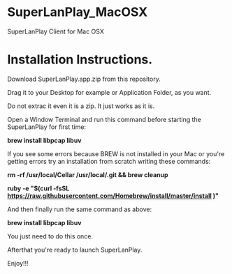 # SuperLanPlay_MacOSX
SuperLanPlay Client for Mac OSX

Installation Instructions.
==========================

Download SuperLanPlay.app.zip from this repository.

Drag it to your Desktop for example or Application Folder, as you want.

Do not extrac it even it is a zip. It just works as it is.

Open a Window Terminal and run this command before starting the SuperLanPlay for first time:

<b>brew install libpcap libuv</b>

If you see some errors because BREW is not installed in your Mac or you're getting errors try an installation from scratch writing these commands:

<b>rm -rf /usr/local/Cellar /usr/local/.git && brew cleanup</b>

<b>ruby -e "$(curl -fsSL https://raw.githubusercontent.com/Homebrew/install/master/install )"</b>

And then finally run the same command as above:

<b>brew install libpcap libuv</b>

You just need to do this once.

Afterthat you're ready to launch SuperLanPlay.

Enjoy!!!
